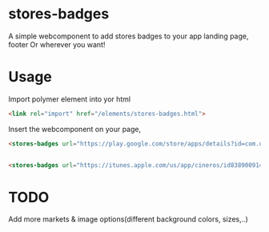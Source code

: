 stores-badges
=============

A simple webcomponent to add stores badges to your app landing page, footer Or wherever you want!

Usage
=====

Import polymer element into yor html

```html
<link rel="import" href="/elements/stores-badges.html">
```

Insert the webcomponent on your page,

```html
<stores-badges url="https://play.google.com/store/apps/details?id=com.urucas.cineros" market="android"></stores-badges>


<stores-badges url="https://itunes.apple.com/us/app/cineros/id838900914?ls=1&mt=8" market="ios"></stores-badges>
```

TODO
==== 
Add more markets & image options(different background colors, sizes,..)


